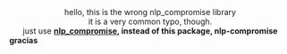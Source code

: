 <div align="center">
hello, this is the wrong nlp_compromise library
<div>
  it is a very common typo, though.
</div>
just use <a href="https://github.com/nlp-compromise/nlp_compromise"><b>nlp_compromise<b></a>, instead of this package, <b>nlp-compromise</b>
</div>
gracias
